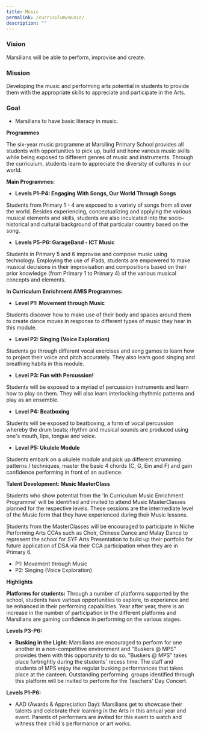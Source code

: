 ```yaml
---
title: Music
permalink: /curriculum/music/
description: ""
---
```


### **Vision** 

Marsilians will be able to perform, improvise and create.

### **Mission**

Developing the music and performing arts potential in students to provide them with the appropriate skills to appreciate and participate in the Arts.

### **Goal**

*   Marsilians to have basic literacy in music.

**Programmes**

The six-year music programme at Marsiling Primary School provides all students with opportunities to pick up, build and hone various music skills while being exposed to different genres of music and instruments. Through the curriculum, students learn to appreciate the diversity of cultures in our world.

**Main Programmes:**

*   **Levels P1-P4: Engaging With Songs, Our World Through Songs**

Students from Primary 1 - 4 are exposed to a variety of songs from all over the world. Besides experiencing, conceptualizing and applying the various musical elements and skills, students are also inculcated into the socio-historical and cultural background of that particular country based on the song.

*   **Levels P5-P6: GarageBand - ICT Music**

Students in Primary 5 and 6 improvise and compose music using technology. Employing the use of iPads, students are empowered to make musical decisions in their improvisation and compositions based on their prior knowledge (from Primary 1 to Primary 4) of the various musical concepts and elements.

**In Curriculum Enrichment AMIS Programmes:**

*   **Level P1: Movement through Music**

Students discover how to make use of their body and spaces around them to create dance moves in response to different types of music they hear in this module.

*   **Level P2: Singing (Voice Exploration)**

Students go through different vocal exercises and song games to learn how to project their voice and pitch accurately. They also learn good singing and breathing habits in this module.

*   **Level P3: Fun with Percussion!**

Students will be exposed to a myriad of percussion instruments and learn how to play on them. They will also learn interlocking rhythmic patterns and play as an ensemble.

*   **Level P4: Beatboxing**

Students will be exposed to beatboxing, a form of vocal percussion whereby the drum beats; rhythm and musical sounds are produced using one's mouth, lips, tongue and voice.

*   **Level P5: Ukulele Module**

Students embark on a ukulele module and pick up different strumming patterns / techniques, master the basic 4 chords (C, G, Em and F) and gain confidence performing in front of an audience.

**Talent Development: Music MasterClass**

Students who show potential from the 'In Curriculum Music Enrichment Programme' will be identified and invited to attend Music MasterClasses planned for the respective levels. These sessions are the intermediate level of the Music form that they have experienced during their Music lessons.

Students from the MasterClasses will be encouraged to participate in Niche Performing Arts CCAs such as Choir, Chinese Dance and Malay Dance to represent the school for SYF Arts Presentation to build up their portfolio for future application of DSA via their CCA participation when they are in Primary 6.

*   P1: Movement through Music
*   P2: Singing (Voice Exploration)

**Highlights**

**Platforms for students:** Through a number of platforms supported by the school, students have various opportunities to explore, to experience and be enhanced in their performing capabilities. Year after year, there is an increase in the number of participation in the different platforms and Marsilians are gaining confidence in performing on the various stages.

**Levels P3-P6:**

*   **Busking in the Light:** Marsilians are encouraged to perform for one another in a non-competitive environment and "Buskers @ MPS" provides them with this opportunity to do so. "Buskers @ MPS" takes place fortnightly during the students' recess time. The staff and students of MPS enjoy the regular busking performances that takes place at the canteen. Outstanding performing  groups identified through this platform will be invited to perform for the Teachers' Day Concert.

**Levels P1-P6:**

*   AAD (Awards & Appreciation Day): Marsilians get to showcase their talents and celebrate their learning in the Arts in this annual year and event. Parents of performers are invited for this event to watch and witness their child's performance or art works.